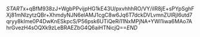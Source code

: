 $START$x+qBfM938zJ+WgbPPvijpHG1kE43U/pxvhhhRO/VY/ilR8jE+sPYpSghFXj81mNlzytzQBr+XhmdyNJN6elAMJ1cgC8w6Jq6T7dckDVLvmnZUlRjI6utd7qryy8kIme0P4DwKnESkpcS/P56psk6UTiQeRi11NxMPjNA+YWI1iwa6MAo7AhrGvezH4sOQXk9zLeBRAEZbG4Q6aiHTNicjQ==$END$